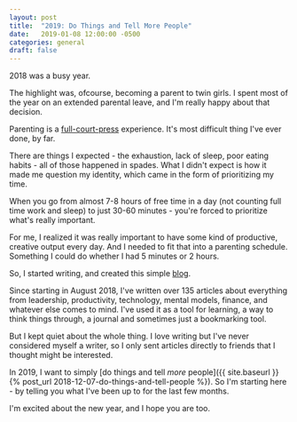 ```yaml
---
layout: post
title:  "2019: Do Things and Tell More People"
date:   2019-01-08 12:00:00 -0500
categories: general
draft: false
---
```


2018 was a busy year.

The highlight was, ofcourse, becoming a parent to twin girls. I spent most of the year on an extended parental leave, and I'm really happy about that decision.

Parenting is a [full-court-press](https://www.merriam-webster.com/dictionary/full-court%20press) experience. It's most difficult thing I've ever done, by far.

There are things I expected - the exhaustion, lack of sleep, poor eating habits - all of those happened in spades. What I didn't expect is how it made me question my identity, which came in the form of prioritizing my time.

When you go from almost 7-8 hours of free time in a day (not counting full time work and sleep) to just 30-60 minutes - you're forced to prioritize what's really important. 

For me, I realized it was really important to have some kind of productive, creative output every day. And I needed to fit that into a parenting schedule. Something I could do whether I had 5 minutes or 2 hours. 

So, I started writing, and created this simple [blog](www.tarunsachdeva.com).

Since starting in August 2018, I've written over 135 articles about everything from leadership, productivity, technology, mental models, finance, and whatever else comes to mind. I've used it as a tool for learning, a way to think things through, a journal and sometimes just a bookmarking tool.

But I kept quiet about the whole thing. I love writing but I've never considered myself a writer, so I only sent articles directly to friends that I thought might be interested. 

In 2019, I want to simply [do things and tell _more_ people]({{ site.baseurl }}{% post_url 2018-12-07-do-things-and-tell-people %}). So I'm starting here - by telling you what I've been up to for the last few months.

I'm excited about the new year, and I hope you are too.